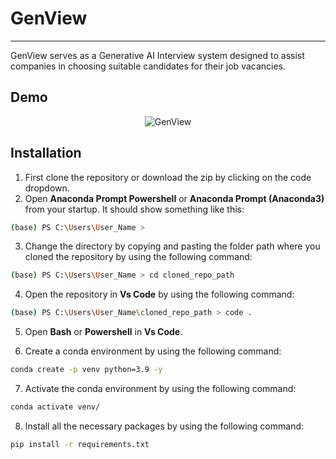 # GenView 
---
GenView serves as a Generative AI Interview system designed to assist companies in choosing suitable candidates for their job vacancies.

## Demo
<p align="center">
  <img src="https://github.com/MuhammadBilal848/GenView-FYP1/blob/main/working.gif" alt="GenView">
</p>



## Installation


1. First clone the repository or download the zip by clicking on the code dropdown.
2. Open **Anaconda Prompt Powershell** or **Anaconda Prompt (Anaconda3)** from your startup. It should show something like this: 
```bash
(base) PS C:\Users\User_Name >
```

3. Change the directory by copying and pasting the folder path where you cloned the repository by using the following command:
```bash
(base) PS C:\Users\User_Name > cd cloned_repo_path
```

4. Open the repository in **Vs Code** by using the following command:
```bash
(base) PS C:\Users\User_Name\cloned_repo_path > code .
```

5. Open **Bash** or **Powershell** in **Vs Code**.

6. Create a conda environment by using the following command:
```bash
conda create -p venv python=3.9 -y
```    

7. Activate the conda environment by using the following command:
```bash
conda activate venv/
```    

8. Install all the necessary packages by using the following command:
```bash
pip install -r requirements.txt
    

